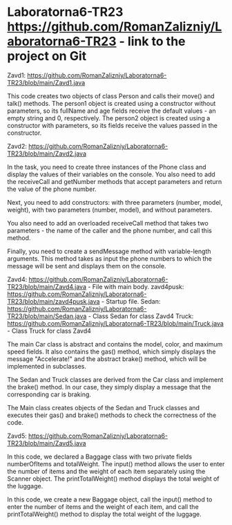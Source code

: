 # Laboratorna6-TR23 https://github.com/RomanZalizniy/Laboratorna6-TR23 - link to the project on Git
Zavd1: https://github.com/RomanZalizniy/Laboratorna6-TR23/blob/main/Zavd1.java

This code creates two objects of class Person and calls their move() and talk() methods. The person1 object is created using a constructor without parameters, so its fullName and age fields receive the default values - an empty string and 0, respectively. The person2 object is created using a constructor with parameters, so its fields receive the values passed in the constructor.


Zavd2: https://github.com/RomanZalizniy/Laboratorna6-TR23/blob/main/Zavd2.java

In the task, you need to create three instances of the Phone class and display the values of their variables on the console. You also need to add the receiveCall and getNumber methods that accept parameters and return the value of the phone number.

Next, you need to add constructors: with three parameters (number, model, weight), with two parameters (number, model), and without parameters.

You also need to add an overloaded receiveCall method that takes two parameters - the name of the caller and the phone number, and call this method.

Finally, you need to create a sendMessage method with variable-length arguments. This method takes as input the phone numbers to which the message will be sent and displays them on the console.


Zavd4: https://github.com/RomanZalizniy/Laboratorna6-TR23/blob/main/Zavd4.java - File with main body.
zavd4pusk: https://github.com/RomanZalizniy/Laboratorna6-TR23/blob/main/zavd4pusk.java - Startup file.
Sedan: https://github.com/RomanZalizniy/Laboratorna6-TR23/blob/main/Sedan.java - Class Sedan for class Zavd4
Truck: https://github.com/RomanZalizniy/Laboratorna6-TR23/blob/main/Truck.java - Class Truck for class Zavd4

The main Car class is abstract and contains the model, color, and maximum speed fields. It also contains the gas() method, which simply displays the message "Accelerate!" and the abstract brake() method, which will be implemented in subclasses.

The Sedan and Truck classes are derived from the Car class and implement the brake() method. In our case, they simply display a message that the corresponding car is braking.

The Main class creates objects of the Sedan and Truck classes and executes their gas() and brake() methods to check the correctness of the code.


Zavd5: https://github.com/RomanZalizniy/Laboratorna6-TR23/blob/main/Zavd5.java

In this code, we declared a Baggage class with two private fields numberOfItems and totalWeight. The input() method allows the user to enter the number of items and the weight of each item separately using the Scanner object. The printTotalWeight() method displays the total weight of the luggage.

In this code, we create a new Baggage object, call the input() method to enter the number of items and the weight of each item, and call the printTotalWeight() method to display the total weight of the luggage.
